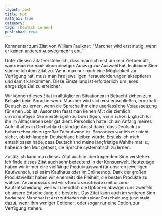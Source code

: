 ```yaml
---
layout: post
title: Mut
mathjax: true
category:
tags: [Deutsch Lernen]
published: true
---
```

Kommentar zum Zitat von William Faulkner: “Mancher wird erst mutig, wenn er keinen anderen Ausweg mehr sieht.”

Unter diesem Zitat verstehe ich, dass man sich erst um sein Ziel bemüht, wenn man nur noch einen einzigen Ausweg zur Auswahl hat. In diesem Sinn stimme ich dem Zitat zu. Wenn man nur noch eine Möglichkeit zur Verfügung hat, muss man ihre jeweiligen Herausforderungen akzeptieren und damit klarkommen. Diese Einstellung ist erforderlich, um jedes ehrgeizige Ziel zu erreichen.

Wir können dieses Zitat in alltäglichen Situationen in Betracht ziehen zum Beispiel beim Spracherwerb. Mancher wird sich erst entschließen, ernsthaft Deutsch zu lernen, wenn die Sprache ihm eine unerlässliche Voraussetzung für einen Job ist. Ansonsten fasst man keinen Mut die ziemlich unvernünftigen Grammatikregeln zu bewältigen, wenn schon Englisch für ihn im Alltagsleben sehr gut dient. Persönlich hatte ich am Anfang meines Aufenthaltes in Deutschland ständige Angst davor, dass Deutsch zu beherrschen ein zu großer Zeitaufwand ist. Besonders war ich mir nicht sicher, ob ich lange in Deutschland bleiben würde. Erst als ich mich entschlossen habe, dass Deutschland meine langfristige Wahlheimat ist, habe ich den Mut gefasst, die Sprache systematisch zu lernen.

Zusätzlich kann man dieses Zitat auch in übertragendem Sinn verstehen. Ich finde dieses Zitat auch sehr bedeutend in der Konsumwelt. Heutzutage haben wir immer eine vielfältige Produktauswahl für unseren jeweiligen Kaufwunsch, sei es im Kaufhaus oder im Onlineshop. Dank der großen Produktvielfalt haben wir einerseits die Freiheit, die besten Produkte zu wählen. Andererseits sind wir oftmals unzufrieden mit unserer Kaufentscheidung, weil wir unendlich die Optionen abwägen und zweifeln, ob unsere Entscheidung die beste ist. Das Zitat kann auch im weiteren Sinn bedeuten: Mancher ist erst zufrieden mit seiner Entscheidung (und steht dazu), wenn ihm weniger Optionen, oder sogar nur eine Option, zur Verfügung stehen.

